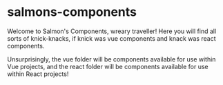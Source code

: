 # salmons-components
Welcome to Salmon's Components, wreary traveller! Here you will find all sorts of knick-knacks, if knick was vue components and knack was react components. 

Unsurprisingly, the vue folder will be components available for use within Vue projects, and the react folder will be components available for use within React projects! 
